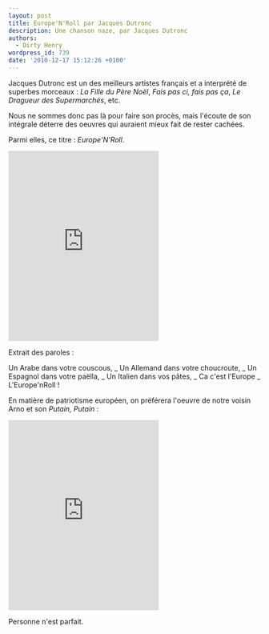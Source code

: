 ```yaml
---
layout: post
title: Europe'N'Roll par Jacques Dutronc
description: Une chanson naze, par Jacques Dutronc
authors:
  - Dirty Henry
wordpress_id: 739
date: '2010-12-17 15:12:26 +0100'
---
```

Jacques Dutronc est un des meilleurs artistes français et a interprété de superbes morceaux : *La Fille du Père Noël*, *Fais pas ci, fais pas ça*, *Le Dragueur des Supermarchés*, etc. 

Nous ne sommes donc pas là pour faire son procès, mais l'écoute de son intégrale déterre des oeuvres qui auraient mieux fait de rester cachées.

Parmi elles, ce titre : *Europe'N'Roll*.

<iframe src="https://embed.spotify.com/?uri=spotify:track:0IkPogibXkUlCPlAWzv6Q3" width="300" height="380" frameborder="0" allowtransparency="true"></iframe>

Extrait des paroles :

<quote>
Un Arabe dans votre couscous,
_ Un Allemand dans votre choucroute,
_ Un Espagnol dans votre paëlla, 
_ Un Italien dans vos pâtes, 
_ Ca c'est l'Europe
_ L'Europe'nRoll !
</quote>

En matière de patriotisme européen, on préférera l'oeuvre de notre voisin Arno et son *Putain, Putain* :

<iframe src="https://embed.spotify.com/?uri=spotify:track:6xtXKVR79X5wjh7X4jSNHC" width="300" height="380" frameborder="0" allowtransparency="true"></iframe>

Personne n'est parfait.
